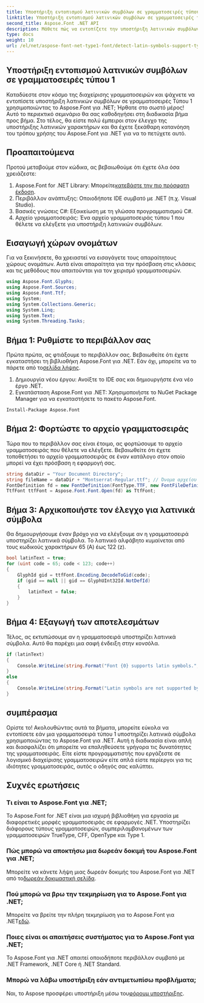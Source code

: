 ```yaml
---
title: Υποστήριξη εντοπισμού λατινικών συμβόλων σε γραμματοσειρές τύπου 1
linktitle: Υποστήριξη εντοπισμού λατινικών συμβόλων σε γραμματοσειρές τύπου 1
second_title: Aspose.Font .NET API
description: Μάθετε πώς να εντοπίζετε την υποστήριξη λατινικών συμβόλων σε γραμματοσειρές τύπου 1 χρησιμοποιώντας το Aspose.Font για .NET. Ακολουθήστε τον βήμα προς βήμα οδηγό μας για γρήγορη και αποτελεσματική λύση.
type: docs
weight: 10
url: /el/net/aspose-font-net-type1-font/detect-latin-symbols-support-type1-fonts/
---
```

## Υποστήριξη εντοπισμού λατινικών συμβόλων σε γραμματοσειρές τύπου 1
Καταδύεστε στον κόσμο της διαχείρισης γραμματοσειρών και ψάχνετε να εντοπίσετε υποστήριξη λατινικών συμβόλων σε γραμματοσειρές Τύπου 1 χρησιμοποιώντας το Aspose.Font για .NET; Ήρθατε στο σωστό μέρος! Αυτό το περιεκτικό σεμινάριο θα σας καθοδηγήσει στη διαδικασία βήμα προς βήμα. Στο τέλος, θα είστε πολύ έμπειροι στον έλεγχο της υποστήριξης λατινικών χαρακτήρων και θα έχετε ξεκάθαρη κατανόηση του τρόπου χρήσης του Aspose.Font για .NET για να το πετύχετε αυτό.
## Προαπαιτούμενα
Προτού μεταβούμε στον κώδικα, ας βεβαιωθούμε ότι έχετε όλα όσα χρειάζεστε:
1.  Aspose.Font for .NET Library: Μπορείτε[κατεβάστε την πιο πρόσφατη έκδοση](https://releases.aspose.com/font/net/).
2. Περιβάλλον ανάπτυξης: Οποιοδήποτε IDE συμβατό με .NET (π.χ. Visual Studio).
3. Βασικές γνώσεις C#: Εξοικείωση με τη γλώσσα προγραμματισμού C#.
4. Αρχείο γραμματοσειράς: Ένα αρχείο γραμματοσειράς τύπου 1 που θέλετε να ελέγξετε για υποστήριξη λατινικών συμβόλων.
## Εισαγωγή χώρων ονομάτων
Για να ξεκινήσετε, θα χρειαστεί να εισαγάγετε τους απαραίτητους χώρους ονομάτων. Αυτά είναι απαραίτητα για την πρόσβαση στις κλάσεις και τις μεθόδους που απαιτούνται για τον χειρισμό γραμματοσειρών.
```csharp
using Aspose.Font.Glyphs;
using Aspose.Font.Sources;
using Aspose.Font.Ttf;
using System;
using System.Collections.Generic;
using System.Linq;
using System.Text;
using System.Threading.Tasks;
```
## Βήμα 1: Ρυθμίστε το περιβάλλον σας
 Πρώτα πρώτα, ας φτιάξουμε το περιβάλλον σας. Βεβαιωθείτε ότι έχετε εγκαταστήσει τη βιβλιοθήκη Aspose.Font για .NET. Εάν όχι, μπορείτε να το πάρετε από το[σελίδα λήψης](https://releases.aspose.com/font/net/).
1. Δημιουργία νέου έργου: Ανοίξτε το IDE σας και δημιουργήστε ένα νέο έργο .NET.
2. Εγκατάσταση Aspose.Font για .NET: Χρησιμοποιήστε το NuGet Package Manager για να εγκαταστήσετε το πακέτο Aspose.Font.
```bash
Install-Package Aspose.Font
```
## Βήμα 2: Φορτώστε το αρχείο γραμματοσειράς
Τώρα που το περιβάλλον σας είναι έτοιμο, ας φορτώσουμε το αρχείο γραμματοσειράς που θέλετε να ελέγξετε. Βεβαιωθείτε ότι έχετε τοποθετήσει το αρχείο γραμματοσειράς σε έναν κατάλογο στον οποίο μπορεί να έχει πρόσβαση η εφαρμογή σας.
```csharp
string dataDir = "Your Document Directory";
string fileName = dataDir + "Montserrat-Regular.ttf"; // Όνομα αρχείου γραμματοσειράς με πλήρη διαδρομή
FontDefinition fd = new FontDefinition(FontType.TTF, new FontFileDefinition("ttf", new FileSystemStreamSource(fileName)));
TtfFont ttfFont = Aspose.Font.Font.Open(fd) as TtfFont;
```
## Βήμα 3: Αρχικοποιήστε τον έλεγχο για λατινικά σύμβολα
Θα δημιουργήσουμε έναν βρόχο για να ελέγξουμε αν η γραμματοσειρά υποστηρίζει λατινικά σύμβολα. Το λατινικό αλφάβητο κυμαίνεται από τους κωδικούς χαρακτήρων 65 (A) έως 122 (z).
```csharp
bool latinText = true;
for (uint code = 65; code < 123; code++)
{
    GlyphId gid = ttfFont.Encoding.DecodeToGid(code);
    if (gid == null || gid == GlyphUInt32Id.NotDefId)
    {
        latinText = false;
    }
}
```
## Βήμα 4: Εξαγωγή των αποτελεσμάτων
Τέλος, ας εκτυπώσουμε αν η γραμματοσειρά υποστηρίζει λατινικά σύμβολα. Αυτό θα παρέχει μια σαφή ένδειξη στην κονσόλα.
```csharp
if (latinText)
{
    Console.WriteLine(string.Format("Font {0} supports latin symbols.", ttfFont.FontName));
}
else
{
    Console.WriteLine(string.Format("Latin symbols are not supported by font {0}.", ttfFont.FontName));
}
```
## συμπέρασμα
Ορίστε το! Ακολουθώντας αυτά τα βήματα, μπορείτε εύκολα να εντοπίσετε εάν μια γραμματοσειρά τύπου 1 υποστηρίζει λατινικά σύμβολα χρησιμοποιώντας το Aspose.Font για .NET. Αυτή η διαδικασία είναι απλή και διασφαλίζει ότι μπορείτε να επαληθεύσετε γρήγορα τις δυνατότητες της γραμματοσειράς. Είτε είστε προγραμματιστής που εργάζεστε σε λογισμικό διαχείρισης γραμματοσειρών είτε απλά είστε περίεργοι για τις ιδιότητες γραμματοσειράς, αυτός ο οδηγός σας καλύπτει.
## Συχνές ερωτήσεις
###  Τι είναι το Aspose.Font για .NET;
Το Aspose.Font for .NET είναι μια ισχυρή βιβλιοθήκη για εργασία με διαφορετικές μορφές γραμματοσειράς σε εφαρμογές .NET. Υποστηρίζει διάφορους τύπους γραμματοσειρών, συμπεριλαμβανομένων των γραμματοσειρών TrueType, CFF, OpenType και Type 1.
### Πώς μπορώ να αποκτήσω μια δωρεάν δοκιμή του Aspose.Font για .NET;
 Μπορείτε να κάνετε λήψη μιας δωρεάν δοκιμής του Aspose.Font για .NET από το[δωρεάν δοκιμαστική σελίδα](https://releases.aspose.com/).
### Πού μπορώ να βρω την τεκμηρίωση για το Aspose.Font για .NET;
Μπορείτε να βρείτε την πλήρη τεκμηρίωση για το Aspose.Font για .NET[εδώ](https://reference.aspose.com/font/net/).
### Ποιες είναι οι απαιτήσεις συστήματος για το Aspose.Font για .NET;
Το Aspose.Font για .NET απαιτεί οποιοδήποτε περιβάλλον συμβατό με .NET Framework, .NET Core ή .NET Standard.
### Μπορώ να λάβω υποστήριξη εάν αντιμετωπίσω προβλήματα;
 Ναι, το Aspose προσφέρει υποστήριξη μέσω του[φόρουμ υποστήριξης](https://forum.aspose.com/c/font/41).